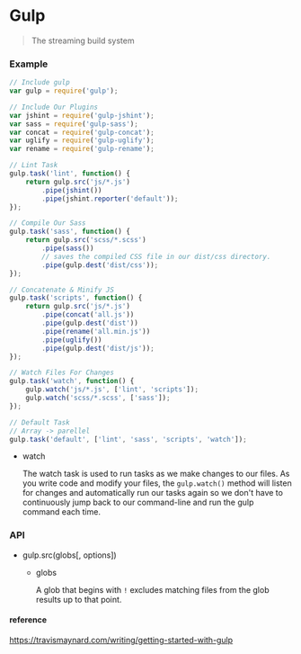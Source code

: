 # Gulp
> The streaming build system

### Example

```js
// Include gulp
var gulp = require('gulp');

// Include Our Plugins
var jshint = require('gulp-jshint');
var sass = require('gulp-sass');
var concat = require('gulp-concat');
var uglify = require('gulp-uglify');
var rename = require('gulp-rename');

// Lint Task
gulp.task('lint', function() {
    return gulp.src('js/*.js')
        .pipe(jshint())
        .pipe(jshint.reporter('default'));
});

// Compile Our Sass
gulp.task('sass', function() {
    return gulp.src('scss/*.scss')
        .pipe(sass())
        // saves the compiled CSS file in our dist/css directory.
        .pipe(gulp.dest('dist/css'));
});

// Concatenate & Minify JS
gulp.task('scripts', function() {
    return gulp.src('js/*.js')
        .pipe(concat('all.js'))
        .pipe(gulp.dest('dist'))
        .pipe(rename('all.min.js'))
        .pipe(uglify())
        .pipe(gulp.dest('dist/js'));
});

// Watch Files For Changes
gulp.task('watch', function() {
    gulp.watch('js/*.js', ['lint', 'scripts']);
    gulp.watch('scss/*.scss', ['sass']);
});

// Default Task
// Array -> parellel
gulp.task('default', ['lint', 'sass', 'scripts', 'watch']);
```

- watch

	The watch task is used to run tasks as we make changes to our files. As you write code and modify your files, the ``gulp.watch()`` method will listen for changes and automatically run our tasks again so we don't have to continuously jump back to our command-line and run the gulp command each time.
	
### API

- gulp.src(globs[, options])
	- globs

		A glob that begins with ``!`` excludes matching files from the glob results up to that point.

#### reference 

https://travismaynard.com/writing/getting-started-with-gulp